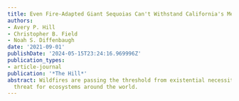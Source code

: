 ```yaml
---
title: Even Fire-Adapted Giant Sequoias Can't Withstand California's Megafires
authors:
- Avery P. Hill
- Christopher B. Field
- Noah S. Diffenbaugh
date: '2021-09-01'
publishDate: '2024-05-15T23:24:16.969996Z'
publication_types:
- article-journal
publication: '*The Hill*'
abstract: Wildfires are passing the threshold from existential necessity to existential
  threat for ecosystems around the world.
---
```

